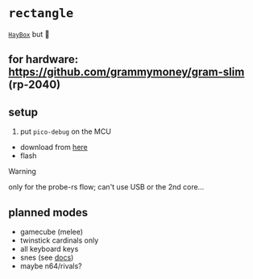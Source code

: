 # `rectangle`

[`HayBox`](https://github.com/JonnyHaystack/HayBox) but 🦀

for hardware: https://github.com/grammymoney/gram-slim (rp-2040)
  -

<!-- also: https://github.com/grammymoney/gram-slim -->


<!-- see: https://github.com/rp-rs/rp2040-project-template -->

## setup

1. put `pico-debug` on the MCU
  - download from [here](https://github.com/majbthrd/pico-debug/releases/tag/v10.05)
  - flash

> [!WARNING]
> only for the probe-rs flow; can't use USB or the 2nd core...


<!-- TODO: grammar for linker files!? -->

## planned modes
- gamecube (melee)
- twinstick cardinals only
- all keyboard keys
- snes (see [docs](https://docs.handheldlegend.com/s/portal/doc/snes-retro-c-cable-information-pjC3AfoRNK))
- maybe n64/rivals?
